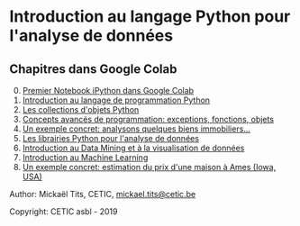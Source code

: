 # Introduction au langage Python pour l'analyse de données

## Chapitres dans Google Colab

0. [Premier Notebook iPython dans Google Colab](https://colab.research.google.com/github/titsitits/UNamur_Python_Analytics/blob/master/0_Premier_Notebook.ipynb)
1. [Introduction au langage de programmation Python](https://colab.research.google.com/github/titsitits/UNamur_Python_Analytics/blob/master/1_Introduction.ipynb)
2. [Les collections d'objets Python](https://colab.research.google.com/github/titsitits/UNamur_Python_Analytics/blob/master/2_Collections.ipynb)
3. [Concepts avancés de programmation: exceptions, fonctions, objets](https://colab.research.google.com/github/titsitits/UNamur_Python_Analytics/blob/master/3_Advanced_Python.ipynb)
4. [Un exemple concret: analysons quelques biens immobiliers...](https://colab.research.google.com/github/titsitits/UNamur_Python_Analytics/blob/master/4_Example.ipynb)
5. [Les librairies Python pour l'analyse de données](https://colab.research.google.com/github/titsitits/UNamur_Python_Analytics/blob/master/5_Python_packages.ipynb)
6. [Introduction au Data Mining et à la visualisation de données](https://colab.research.google.com/github/titsitits/UNamur_Python_Analytics/blob/master/6_Data_Mining.ipynb)
7. [Introduction au Machine Learning](https://colab.research.google.com/github/titsitits/UNamur_Python_Analytics/blob/master/7_Machine_Learning_Introduction.ipynb)
8. [Un exemple concret: estimation du prix d'une maison à Ames (Iowa, USA)](https://colab.research.google.com/github/titsitits/UNamur_Python_Analytics/blob/master/8_Example_Ames_Housing_Dataset.ipynb)

Author: Mickaël Tits, CETIC, mickael.tits@cetic.be

Copyright: CETIC asbl - 2019
